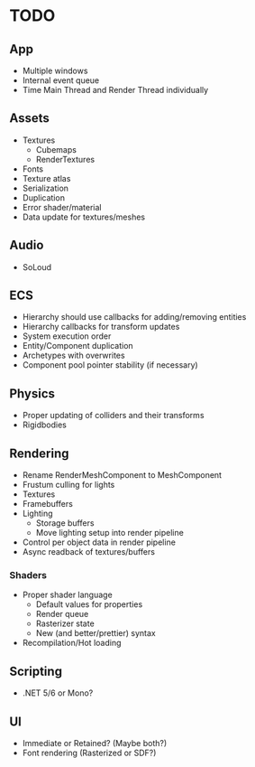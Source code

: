 # TODO

## App
- Multiple windows
- Internal event queue
- Time Main Thread and Render Thread individually

## Assets
- Textures
    - Cubemaps
    - RenderTextures
- Fonts
- Texture atlas
- Serialization
- Duplication
- Error shader/material
- Data update for textures/meshes

## Audio
- SoLoud

## ECS
- Hierarchy should use callbacks for adding/removing entities
- Hierarchy callbacks for transform updates
- System execution order
- Entity/Component duplication
- Archetypes with overwrites
- Component pool pointer stability (if necessary)

## Physics
- Proper updating of colliders and their transforms
- Rigidbodies

## Rendering
- Rename RenderMeshComponent to MeshComponent
- Frustum culling for lights
- Textures
- Framebuffers
- Lighting
    - Storage buffers
	- Move lighting setup into render pipeline
- Control per object data in render pipeline
- Async readback of textures/buffers

### Shaders
- Proper shader language
    - Default values for properties
	- Render queue
	- Rasterizer state
	- New (and better/prettier) syntax
- Recompilation/Hot loading

## Scripting
- .NET 5/6 or Mono?

## UI
- Immediate or Retained? (Maybe both?)
- Font rendering (Rasterized or SDF?)

